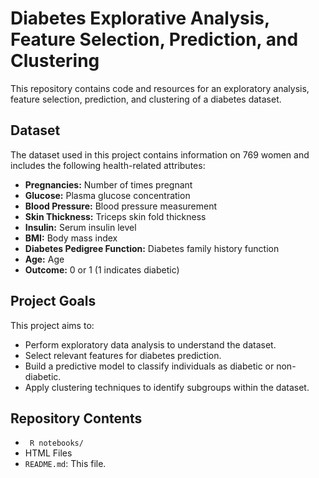# Diabetes Explorative Analysis, Feature Selection, Prediction, and Clustering

This repository contains code and resources for an exploratory analysis, feature selection, prediction, and clustering of a diabetes dataset.

## Dataset

The dataset used in this project contains information on 769 women and includes the following health-related attributes:

* **Pregnancies:** Number of times pregnant
* **Glucose:** Plasma glucose concentration
* **Blood Pressure:** Blood pressure measurement
* **Skin Thickness:** Triceps skin fold thickness
* **Insulin:** Serum insulin level
* **BMI:** Body mass index
* **Diabetes Pedigree Function:** Diabetes family history function
* **Age:** Age
* **Outcome:** 0 or 1 (1 indicates diabetic)

## Project Goals

This project aims to:

* Perform exploratory data analysis to understand the dataset.
* Select relevant features for diabetes prediction.
* Build a predictive model to classify individuals as diabetic or non-diabetic.
* Apply clustering techniques to identify subgroups within the dataset.

## Repository Contents

* ` R notebooks/`
* HTML Files
* `README.md`: This file.


